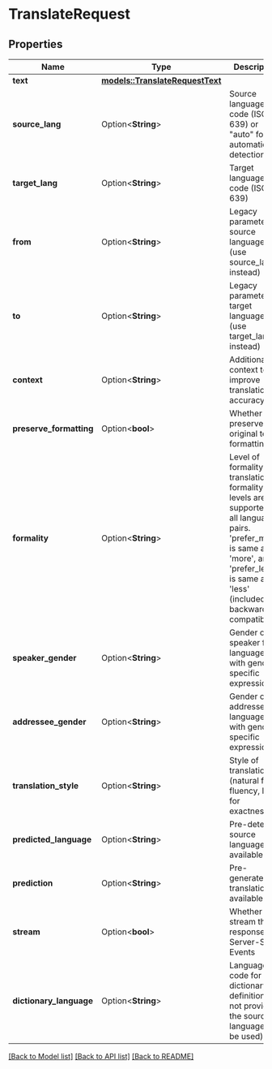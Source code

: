 # TranslateRequest

## Properties

Name | Type | Description | Notes
------------ | ------------- | ------------- | -------------
**text** | [**models::TranslateRequestText**](translate_request_text.md) |  | 
**source_lang** | Option<**String**> | Source language code (ISO-639) or \"auto\" for automatic detection | [optional][default to auto]
**target_lang** | Option<**String**> | Target language code (ISO-639) | [optional][default to en]
**from** | Option<**String**> | Legacy parameter for source language (use source_lang instead) | [optional]
**to** | Option<**String**> | Legacy parameter for target language (use target_lang instead) | [optional]
**context** | Option<**String**> | Additional context to improve translation accuracy | [optional]
**preserve_formatting** | Option<**bool**> | Whether to preserve original text formatting | [optional][default to false]
**formality** | Option<**String**> | Level of formality in translation. All formality levels are supported for all language pairs. 'prefer_more' is same as 'more', and 'prefer_less' is same as 'less' (included for backwards compatibility). | [optional][default to Default]
**speaker_gender** | Option<**String**> | Gender of the speaker for languages with gender-specific expressions | [optional][default to Unknown]
**addressee_gender** | Option<**String**> | Gender of the addressee for languages with gender-specific expressions | [optional][default to Unknown]
**translation_style** | Option<**String**> | Style of translation (natural for fluency, literal for exactness) | [optional][default to Natural]
**predicted_language** | Option<**String**> | Pre-detected source language (if available) | [optional]
**prediction** | Option<**String**> | Pre-generated translation (if available) | [optional]
**stream** | Option<**bool**> | Whether to stream the response as Server-Sent Events | [optional][default to false]
**dictionary_language** | Option<**String**> | Language code for dictionary definitions (if not provided, the source language will be used) | [optional]

[[Back to Model list]](../README.md#documentation-for-models) [[Back to API list]](../README.md#documentation-for-api-endpoints) [[Back to README]](../README.md)


